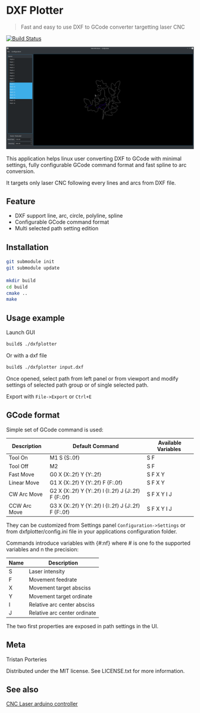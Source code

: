 # DXF Plotter

> Fast and easy to use DXF to GCode converter targetting laser CNC


[![Build Status](https://travis-ci.com/panzergame/dxfplotter.svg?branch=develop)](https://travis-ci.com/panzergame/dxfplotter)

![](doc/screen.png)

This application helps linux user converting DXF to GCode with minimal settings, fully configurable GCode command format and fast spline to arc conversion. 

It targets only laser CNC following every lines and arcs from DXF file.


## Feature

* DXF support line, arc, circle, polyline, spline
* Configurable GCode command format
* Multi selected path setting edition

## Installation

```sh
git submodule init
git submodule update

mkdir build
cd build
cmake ..
make
```

## Usage example

Launch GUI

```sh
build$ ./dxfplotter
```

Or with a dxf file

```sh
build$ ./dxfplotter input.dxf
```

Once opened, select path from left panel or from viewport and modify settings of selected path group or of single selected path. 

Export with `File->Export` or `Ctrl+E`

## GCode format

Simple set of GCode command is used:


| Description | Default Command | Available Variables |
| - | - | - |
| Tool On | M1 S \{S:.0f} | S F |
| Tool Off | M2 | S F|
| Fast Move | G0 X \{X:.2f} Y \{Y:.2f} | S F X Y |
| Linear Move | G1 X \{X:.2f} Y \{Y:.2f} F \{F:.0f} | S F X Y |
| CW Arc Move | G2 X \{X:.2f} Y \{Y:.2f} I \{I:.2f} J \{J:.2f} F \{F:.0f} | S F X Y I J |
| CCW Arc Move | G3 X \{X:.2f} Y \{Y:.2f} I \{I:.2f} J \{J:.2f} F \{F:.0f} | S F X Y I J |

They can be customized from Settings panel `Configuration->Settings` or from dxfplotter/config.ini file in your applications configuration folder.

Commands introduce variables with {#:nf} where # is one fo the supported variables and n the precision: 

| Name | Description |
| - | - |
| S | Laser intensity |
| F | Movement feedrate |
| X | Movement target absciss |
| Y | Movement target ordinate|
| I | Relative arc center absciss |
| J | Relative arc center ordinate |

The two first properties are exposed in path settings in the UI.

## Meta

Tristan Porteries

Distributed under the MIT license. See LICENSE.txt for more information.

## See also

[CNC Laser arduino controller](https://github.com/panzergame/cnclaser)

